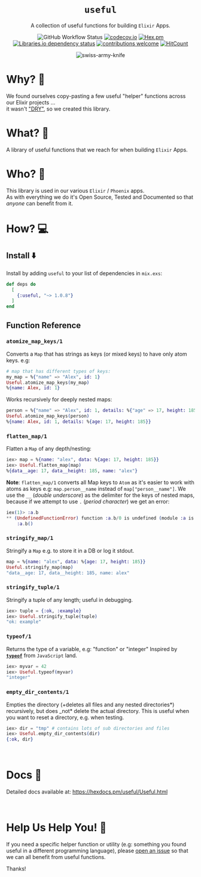 <div align="center">

# `useful`

A collection of useful functions for building `Elixir` Apps.

![GitHub Workflow Status](https://img.shields.io/github/workflow/status/dwyl/gogs/Elixir%20CI?label=build&style=flat-square)
[![codecov.io](https://img.shields.io/codecov/c/github/dwyl/gogs/main.svg?style=flat-square)](http://codecov.io/github/dwyl/auth?branch=main)
[![Hex.pm](https://img.shields.io/hexpm/v/useful?color=brightgreen&style=flat-square)](https://hex.pm/packages/useful)
[![Libraries.io dependency status](https://img.shields.io/librariesio/release/hex/useful?logoColor=brightgreen&style=flat-square)](https://libraries.io/hex/useful)
[![contributions welcome](https://img.shields.io/badge/contributions-welcome-brightgreen.svg?style=flat-square)](https://github.com/dwyl/useful/issues)
[![HitCount](http://hits.dwyl.com/dwyl/useful.svg)](http://hits.dwyl.com/dwyl/useful)

![swiss-army-knife](https://user-images.githubusercontent.com/194400/94815682-b646e300-03f2-11eb-8069-46b9e10fac7e.png)

</div>

# Why? 🤷

We found ourselves copy-pasting a few useful "helper" functions
across our Elixir projects ... <br />
it wasn't
["DRY"](https://en.wikipedia.org/wiki/Don%27t_repeat_yourself),
so we created this library.

# What? 💭

A library of useful functions
that we reach for
when building `Elixir` Apps.

# Who? 👤

This library is used in our various `Elixir` / `Phoenix` apps. <br />
As with everything we do it's Open Source, Tested and Documented
so that _anyone_ can benefit from it.

# How? 💻

## Install ⬇️

Install by adding `useful` to your list of dependencies in `mix.exs`:

```elixir
def deps do
  [
    {:useful, "~> 1.0.8"}
  ]
end
```

## Function Reference

### `atomize_map_keys/1`

Converts a `Map` that has strings as keys (or mixed keys)
to have only atom keys. e.g:

```elixir
# map that has different types of keys:
my_map = %{"name" => "Alex", id: 1}
Useful.atomize_map_keys(my_map)
%{name: Alex, id: 1}
```

Works recursively for deeply nested maps:

```elixir
person = %{"name" => "Alex", id: 1, details: %{"age" => 17, height: 185}}
Useful.atomize_map_keys(person)
%{name: Alex, id: 1, details: %{age: 17, height: 185}}
```

### `flatten_map/1`

Flatten a `Map` of any depth/nesting:

```elixir
iex> map = %{name: "alex", data: %{age: 17, height: 185}}
iex> Useful.flatten_map(map)
%{data__age: 17, data__height: 185, name: "alex"}
```

**Note**: `flatten_map/1` converts all Map keys to `Atom`
as it's easier to work with atoms as keys
e.g: `map.person__name` instead of `map["person__name"]`.
We use the `__` (_double underscore_)
as the delimiter for the keys of nested maps,
because if we attempt to use `.` (_period character_)
we get an error:

```elixir
iex(1)> :a.b
** (UndefinedFunctionError) function :a.b/0 is undefined (module :a is not available)
    :a.b()
```

### `stringify_map/1`

Stringify a `Map` e.g. to store it in a DB or log it stdout.

```elixir
map = %{name: "alex", data: %{age: 17, height: 185}}
Useful.stringify_map(map)
"data__age: 17, data__height: 185, name: alex"
```

### `stringify_tuple/1`

Stringify a tuple of any length; useful in debugging.

```elixir
iex> tuple = {:ok, :example}
iex> Useful.stringify_tuple(tuple)
"ok: example"
```

### `typeof/1`

Returns the type of a variable, e.g: "function" or "integer"
Inspired by
[**`typeof`**](https://developer.mozilla.org/en-US/docs/Web/JavaScript/Reference/Operators/typeof)
from `JavaScript` land.

```elixir
iex> myvar = 42
iex> Useful.typeof(myvar)
"integer"
```

### `empty_dir_contents/1`

Empties the directory
(+deletes all files and any nested directories*)
recursively, but does \_not* delete the actual directory.
This is useful when you want to reset a directory,
e.g. when testing.

```elixir
iex> dir = "tmp" # contains lots of sub directories and files
iex> Useful.empty_dir_contents(dir)
{:ok, dir}
```

<br />

# Docs 📜

Detailed docs available at:
https://hexdocs.pm/useful/Useful.html

<br />

# Help Us Help You! 🙏

If you need a specific helper function or utility
(e.g: something you found useful in a different programming language),
please
[open an issue](https://github.com/dwyl/useful/issues)
so that we can all benefit from useful functions.

Thanks!
